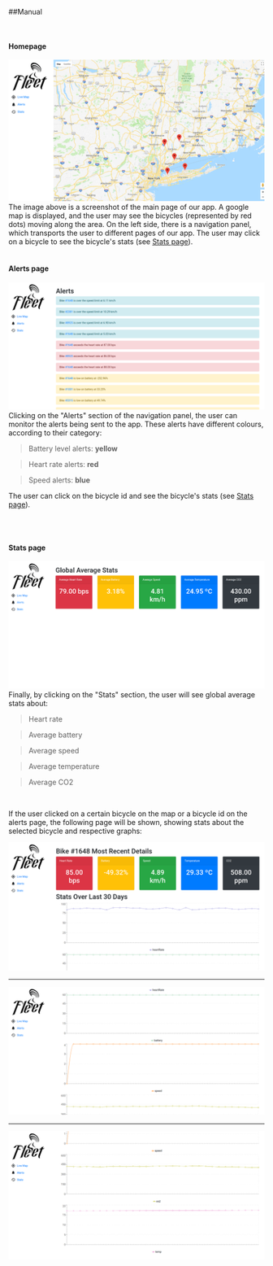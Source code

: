 ##Manual

<br>

#### Homepage
<img src="styles/img/site4.png">

<br>
The image above is a screenshot of the main page of our app. A google map is displayed, and the user may see the bicycles (represented by red dots) moving along the area.
On the left side, there is a navigation panel, which transports the user to different pages of our app.
The user may click on a bicycle to see the bicycle's stats (see <a  href="#stats">Stats page</a>).
<br>

<br>

#### Alerts page
<img src="styles/img/site5.png">

<br>
Clicking on the "Alerts" section of the navigation panel, the user can monitor the alerts being sent to the app. These alerts have different colours, according to their category:

> Battery level alerts: **yellow**

> Heart rate alerts: **red**

> Speed alerts: **blue**

The user can click on the bicycle id and see the bicycle's stats (see <a  href="#stats">Stats page</a>).

<br>

<br>

<h4 id="stats">Stats page</h4>

<img src="styles/img/site3.png">
Finally, by clicking on the "Stats" section, the user will see global average stats about:

> Heart rate

> Average battery 

> Average speed

> Average temperature

> Average CO2

<br>

If the user clicked on a certain bicycle on the map or a bicycle id on the alerts page, the following page will be shown, showing stats about the selected bicycle and respective graphs:

<img src="styles/img/bike1.png">

---

<img src="styles/img/bike2.png">

---

<img src="styles/img/bike3.png">
